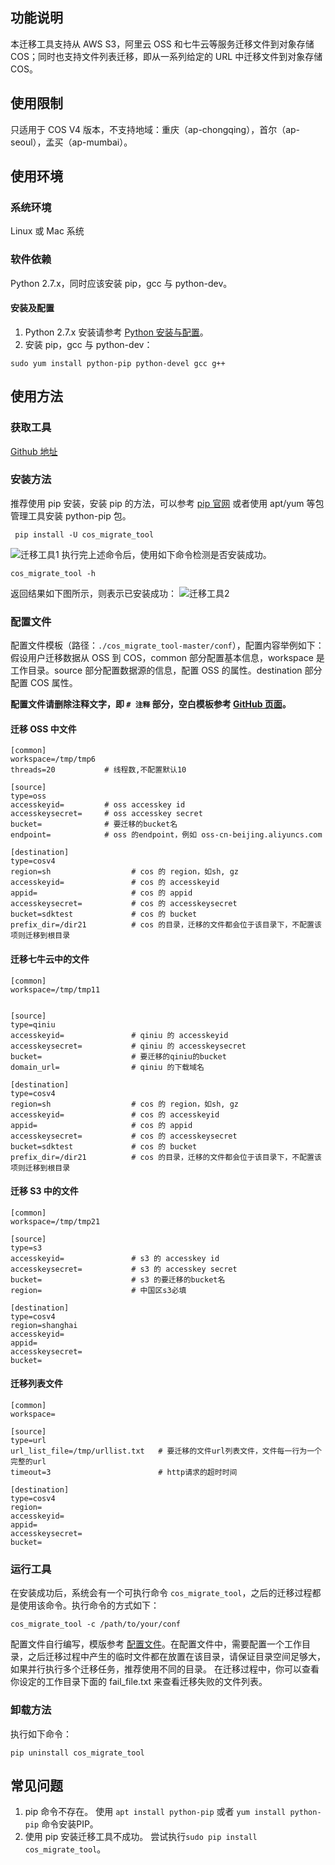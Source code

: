 ## 功能说明
本迁移工具支持从 AWS S3，阿里云 OSS 和七牛云等服务迁移文件到对象存储 COS；同时也支持文件列表迁移，即从一系列给定的 URL 中迁移文件到对象存储 COS。
## 使用限制
只适用于 COS V4 版本，不支持地域：重庆（ap-chongqing），首尔（ap-seoul），孟买（ap-mumbai）。

## 使用环境
### 系统环境
Linux 或 Mac 系统
### 软件依赖
Python 2.7.x，同时应该安装 pip，gcc 与 python-dev。
#### 安装及配置
1. Python 2.7.x 安装请参考 [Python 安装与配置](http://tce.fsphere.cn/document/product/436/10866)。
2. 安装 pip，gcc 与 python-dev：
```
sudo yum install python-pip python-devel gcc g++
```

## 使用方法
### 获取工具
[Github 地址](https://github.com/tencentyun/cos_migrate_tool) 
### 安装方法
推荐使用 pip 安装，安装 pip 的方法，可以参考 [ pip 官网](https://pip.pypa.io/en/latest/installing/) 或者使用 apt/yum 等包管理工具安装 python-pip 包。
```
 pip install -U cos_migrate_tool
```
![迁移工具1](http://imgcache.tce.fsphere.cn/image/mc.qcloudimg.com/static/img/1b576204b2d16c368be9a6bca908b014/image.png)
执行完上述命令后，使用如下命令检测是否安装成功。
```
cos_migrate_tool -h
```
返回结果如下图所示，则表示已安装成功：
![迁移工具2](http://imgcache.tce.fsphere.cn/image/mc.qcloudimg.com/static/img/04495932eebaae7e5099830cbe73f2e1/image.png)
<span id="配置文件"></span>
### 配置文件
配置文件模板（路径：`./cos_migrate_tool-master/conf`），配置内容举例如下：
假设用户迁移数据从 OSS 到 COS，common 部分配置基本信息，workspace 是工作目录。source 部分配置数据源的信息，配置 OSS 的属性。destination 部分配置 COS 属性。

**配置文件请删除注释文字，即 `# 注释` 部分，空白模板参考 [GitHub 页面](https://github.com/tencentyun/cos_migrate_tool/tree/master/conf)。**
#### 迁移 OSS 中文件
```
[common]
workspace=/tmp/tmp6
threads=20           # 线程数,不配置默认10
 
[source]
type=oss
accesskeyid=         # oss accesskey id
accesskeysecret=     # oss accesskey secret
bucket=              # 要迁移的bucket名
endpoint=            # oss 的endpoint，例如 oss-cn-beijing.aliyuncs.com

[destination]
type=cosv4
region=sh                  # cos 的 region，如sh, gz
accesskeyid=               # cos 的 accesskeyid
appid=                     # cos 的 appid
accesskeysecret=           # cos 的 accesskeysecret
bucket=sdktest             # cos 的 bucket
prefix_dir=/dir21          # cos 的目录，迁移的文件都会位于该目录下，不配置该项则迁移到根目录
```
#### 迁移七牛云中的文件
```
[common]
workspace=/tmp/tmp11


[source]
type=qiniu
accesskeyid=               # qiniu 的 accesskeyid
accesskeysecret=           # qiniu 的 accesskeysecret
bucket=                    # 要迁移的qiniu的bucket
domain_url=                # qiniu 的下载域名

[destination]
type=cosv4
region=sh                  # cos 的 region，如sh, gz
accesskeyid=               # cos 的 accesskeyid
appid=                     # cos 的 appid
accesskeysecret=           # cos 的 accesskeysecret
bucket=sdktest             # cos 的 bucket
prefix_dir=/dir21          # cos 的目录，迁移的文件都会位于该目录下，不配置该项则迁移到根目录
```
#### 迁移 S3 中的文件
```
[common]
workspace=/tmp/tmp21

[source]
type=s3
accesskeyid=               # s3 的 accesskey id
accesskeysecret=           # s3 的 accesskey secret
bucket=                    # s3 的要迁移的bucket名
region=                    # 中国区s3必填

[destination]
type=cosv4
region=shanghai
accesskeyid=
appid=
accesskeysecret=
bucket=
```
#### 迁移列表文件
```
[common]
workspace=

[source]
type=url
url_list_file=/tmp/urllist.txt   # 要迁移的文件url列表文件，文件每一行为一个完整的url
timeout=3                        # http请求的超时时间

[destination]
type=cosv4
region=
accesskeyid=
appid=
accesskeysecret=
bucket=
```
### 运行工具
在安装成功后，系统会有一个可执行命令 `cos_migrate_tool`，之后的迁移过程都是使用该命令。执行命令的方式如下：
```
cos_migrate_tool -c /path/to/your/conf
```
配置文件自行编写，模版参考 [配置文件](#配置文件)。在配置文件中，需要配置一个工作目录，之后迁移过程中产生的临时文件都在放置在该目录，请保证目录空间足够大，如果并行执行多个迁移任务，推荐使用不同的目录。
在迁移过程中，你可以查看你设定的工作目录下面的 fail_file.txt 来查看迁移失败的文件列表。
### 卸载方法
执行如下命令：
```
pip uninstall cos_migrate_tool
```
## 常见问题
1. pip 命令不存在。 
使用 `apt install python-pip` 或者 `yum install python-pip` 命令安装PIP。
2. 使用 pip 安装迁移工具不成功。
尝试执行`sudo pip install cos_migrate_tool`。
